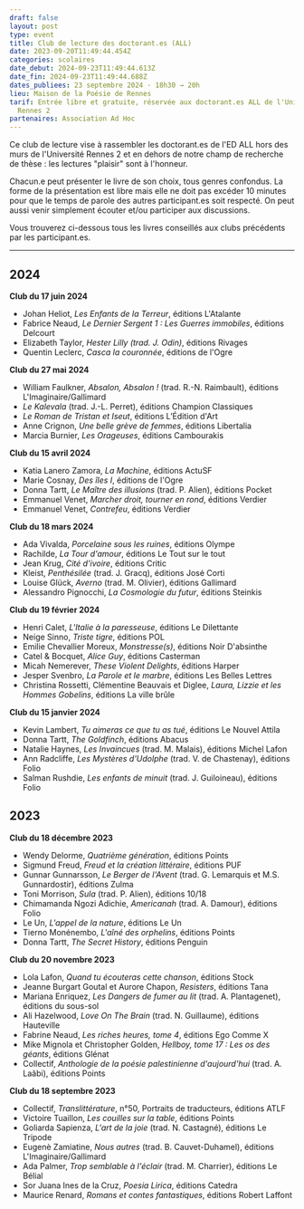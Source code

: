 ```yaml
---
draft: false
layout: post
type: event
title: Club de lecture des doctorant.es (ALL)
date: 2023-09-20T11:49:44.454Z
categories: scolaires
date_debut: 2024-09-23T11:49:44.613Z
date_fin: 2024-09-23T11:49:44.688Z
dates_publiees: 23 septembre 2024 · 18h30 → 20h
lieu: Maison de la Poésie de Rennes
tarif: Entrée libre et gratuite, réservée aux doctorant.es ALL de l'Université
  Rennes 2
partenaires: Association Ad Hoc
---
```

Ce club de lecture vise à rassembler les doctorant.es de l'ED ALL hors des murs de l'Université Rennes 2 et en dehors de notre champ de recherche de thèse : les lectures "plaisir" sont à l'honneur.

Chacun.e peut présenter le livre de son choix, tous genres confondus. La forme de la présentation est libre mais elle ne doit pas excéder 10 minutes pour que le temps de parole des autres participant.es soit respecté. On peut aussi venir simplement écouter et/ou participer aux discussions.

Vous trouverez ci-dessous tous les livres conseillés aux clubs précédents par les participant.es.

- - -

## 2024

**Club du 17 juin 2024**

* Johan Heliot, *Les Enfants de la Terreur*, éditions L'Atalante
* Fabrice Neaud, *Le Dernier Sergent 1 : Les Guerres immobiles*, éditions Delcourt
* Elizabeth Taylor, *Hester Lilly (trad. J. Odin)*, éditions Rivages
* Quentin Leclerc, *Casca la couronnée*, éditions de l'Ogre

**Club du 27 mai 2024**

* William Faulkner, *Absalon, Absalon !* (trad. R.-N. Raimbault), éditions L'Imaginaire/Gallimard
* *Le Kalevala* (trad. J.-L. Perret), éditions Champion Classiques
* *Le Roman de Tristan et Iseut*, éditions L’Édition d'Art
* Anne Crignon, *Une belle grève de femmes*, éditions Libertalia
* Marcia Burnier, *Les Orageuses*, éditions Cambourakis

**Club du 15 avril 2024**

* Katia Lanero Zamora, *La Machine*, éditions ActuSF
* Marie Cosnay, *Des îles I*, éditions de l'Ogre
* Donna Tartt, *Le Maître des illusions* (trad. P. Alien), éditions Pocket
* Emmanuel Venet, *Marcher droit, tourner en rond*, éditions Verdier
* Emmanuel Venet, *Contrefeu*, éditions Verdier

**Club du 18 mars 2024**

* Ada Vivalda, *Porcelaine sous les ruines*, éditions Olympe
* Rachilde, *La Tour d'amour*, éditions Le Tout sur le tout
* Jean Krug, *Cité d'ivoire*, éditions Critic
* Kleist, *Penthésilée* (trad. J. Gracq), éditions José Corti
* Louise Glück, *Averno* (trad. M. Olivier), éditions Gallimard
* Alessandro Pignocchi, *La Cosmologie du futur*, éditions Steinkis

**Club du 19 février 2024**

* Henri Calet, *L'Italie à la paresseuse*, éditions Le Dilettante
* Neige Sinno, *Triste tigre*, éditions POL
* Emilie Chevallier Moreux, *Monstresse(s)*, éditions Noir D'absinthe
* Catel & Bocquet, *Alice Guy*, éditions Casterman
* Micah Nemerever, *These Violent Delights*, éditions Harper
* Jesper Svenbro, *La Parole et le marbre*, éditions Les Belles Lettres
* Christina Rossetti, Clémentine Beauvais et Diglee, *Laura, Lizzie et les Hommes Gobelins*, éditions La ville brûle

**Club du 15 janvier 2024**

* Kevin Lambert, *Tu aimeras ce que tu as tué*, éditions Le Nouvel Attila
* Donna Tartt, *The Goldfinch*, éditions Abacus
* Natalie Haynes, *Les Invaincues* (trad. M. Malais), éditions Michel Lafon
* Ann Radcliffe, *Les Mystères d'Udolphe* (trad. V. de Chastenay), éditions Folio
* Salman Rushdie, *Les enfants de minuit* (trad. J. Guiloineau), éditions Folio

## 2023

**Club du 18 décembre 2023**

* Wendy Delorme, *Quatrième génération*, éditions Points
* Sigmund Freud, *Freud et la création littéraire*, éditions PUF
* Gunnar Gunnarsson, *Le Berger de l'Avent* (trad. G. Lemarquis et M.S. Gunnardostir), éditions Zulma
* Toni Morrison, *Sula* (trad. P. Alien), éditions 10/18
* Chimamanda Ngozi Adichie, *Americanah* (trad. A. Damour), éditions Folio
* Le Un, *L'appel de la nature*, éditions Le Un
* Tierno Monénembo, *L'aîné des orphelins*, éditions Points
* Donna Tartt, *The Secret History*, éditions Penguin

**Club du 20 novembre 2023**

* Lola Lafon, *Quand tu écouteras cette chanson*, éditions Stock
* Jeanne Burgart Goutal et Aurore Chapon, *Resisters*, éditions Tana
* Mariana Enriquez, *Les Dangers de fumer au lit* (trad. A. Plantagenet), éditions du sous-sol
* Ali Hazelwood, *Love On The Brain* (trad. N. Guillaume), éditions Hauteville
* Fabrine Neaud, *Les riches heures, tome 4*, éditions Ego Comme X
* Mike Mignola et Christopher Golden, *Hellboy, tome 17 : Les os des géants*, éditions Glénat
* Collectif, *Anthologie de la poésie palestinienne d'aujourd'hui* (trad. A. Laâbi), éditions Points

**Club du 18 septembre 2023**

* Collectif, *Translittérature*, n°50, Portraits de traducteurs, éditions ATLF
* Victoire Tuaillon, *Les couilles sur la table*, éditions Points
* Goliarda Sapienza, *L'art de la joie* (trad. N. Castagné), éditions Le Tripode
* Eugenè Zamiatine, *Nous autres* (trad. B. Cauvet-Duhamel), éditions L'Imaginaire/Gallimard
* Ada Palmer, *Trop semblable à l'éclair* (trad. M. Charrier), éditions Le Bélial
* Sor Juana Ines de la Cruz, *Poesia Lirica*, éditions Catedra
* Maurice Renard, *Romans et contes fantastiques*, éditions Robert Laffont